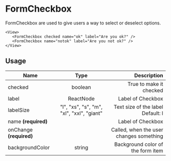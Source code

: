 <!-- 
This is an auto-generated markdown. 
You can change it in "src/molecules/Form/FormCheckbox.tsx" and run build:docs to update this file.
-->
# FormCheckbox
FormCheckbox are used to give users a way to select or deselect options.

```example
<View>
   <FormCheckbox checked name="ok" label="Are you ok?" />
   <FormCheckbox name="notok" label="Are you not ok?" />
</View>
```
## Usage
| Name        | Type           | Description  |
| ----------- |:--------------:| ------------:|
|checked|boolean|True to make it checked
|label|ReactNode|Label of Checkbox
|labelSize|"l", "xs", "s", "m", "xl", "xxl", "giant"|Text size of the label<br>Default: l
|name **(required)**||Label of Checkbox
|onChange **(required)**||Called, when the user changes something
|backgroundColor|string|Background color of the form item
